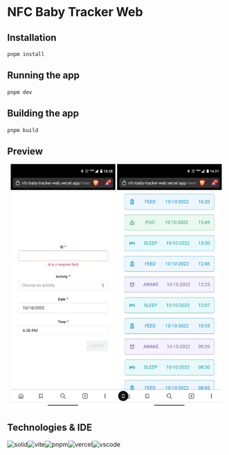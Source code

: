 # NFC Baby Tracker Web

## Installation

```
pnpm install
```

## Running the app

```
pnpm dev
```

## Building the app

```
pnpm build
```

## Preview

<p align="center">
  <img alt="insert" src="https://github.com/reefwn/nfc-baby-tracker-web/blob/main/preview/insert.jpeg?raw=true" width="48%">
  <img alt="view" src="https://github.com/reefwn/nfc-baby-tracker-web/blob/main/preview/view.jpeg?raw=true" width="48%">
</p>

## Technologies & IDE

<div>
    <img style="float: left" src="https://www.solidjs.com/assets/logo-123b04bc.svg" height="48" alt="solid"> &nbsp;
    <img style="float: left" src="https://camo.githubusercontent.com/61e102d7c605ff91efedb9d7e47c1c4a07cef59d3e1da202fd74f4772122ca4e/68747470733a2f2f766974656a732e6465762f6c6f676f2e737667" height="48" alt="vite"> &nbsp;
    <img style="float: left" src="https://avatars.githubusercontent.com/u/21320719?s=200&v=4" height="48" alt="pnpm"> &nbsp;
    <img style="float: left" src="https://camo.githubusercontent.com/add2c9721e333f0043ac938f3dadbc26a282776e01b95b308fcaba5afaf74ae3/68747470733a2f2f6173736574732e76657263656c2e636f6d2f696d6167652f75706c6f61642f76313538383830353835382f7265706f7369746f726965732f76657263656c2f6c6f676f2e706e67" height="48" alt="vercel"> &nbsp;
    <img style="float: left" src="https://code.visualstudio.com/assets/updates/1_35/logo-stable.png" height="48" alt="vscode">
</div>

